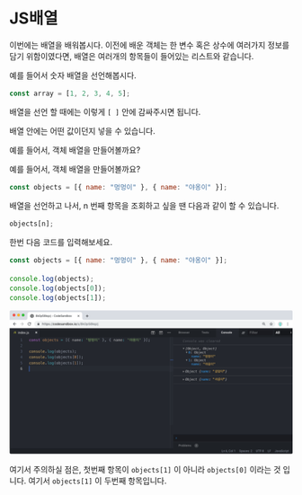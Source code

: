 # JS배열

이번에는 배열을 배워봅시다. 이전에 배운 객체는 한 변수 혹은 상수에 여러가지 정보를 담기 위함이였다면, 배열은 여러개의 항목들이 들어있는 리스트와 같습니다.

예를 들어서 숫자 배열을 선언해봅시다.

```jsx
const array = [1, 2, 3, 4, 5];
```

배열을 선언 할 때에는 이렇게 `[ ]` 안에 감싸주시면 됩니다.

배열 안에는 어떤 값이던지 넣을 수 있습니다.

예를 들어서, 객체 배열을 만들어볼까요?

예를 들어서, 객체 배열을 만들어볼까요?

```jsx
const objects = [{ name: "멍멍이" }, { name: "야옹이" }];
```

배열을 선언하고 나서, n 번째 항목을 조회하고 싶을 땐 다음과 같이 할 수 있습니다.

```jsx
objects[n];
```

한번 다음 코드를 입력해보세요.

```jsx
const objects = [{ name: "멍멍이" }, { name: "야옹이" }];

console.log(objects);
console.log(objects[0]);
console.log(objects[1]);
```

![Alt text](image-2.png)

여기서 주의하실 점은, 첫번째 항목이 `objects[1]` 이 아니라 `objects[0]` 이라는 것 입니다.
여기서 `objects[1]` 이 두번째 항목입니다.
